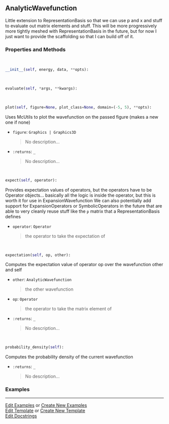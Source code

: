 ## <a id="Psience.BasisReps.Wavefunctions.AnalyticWavefunction">AnalyticWavefunction</a>
Little extension to RepresentationBasis so that we can use p and x and stuff
to evaluate out matrix elements and stuff.
This will be more progressively more tightly meshed with RepresentationBasis in the future,
but for now I just want to provide the scaffolding so that I can build off of it.

### Properties and Methods
<a id="Psience.BasisReps.Wavefunctions.AnalyticWavefunction.__init__" class="docs-object-method">&nbsp;</a>
```python
__init__(self, energy, data, **opts): 
```

<a id="Psience.BasisReps.Wavefunctions.AnalyticWavefunction.evaluate" class="docs-object-method">&nbsp;</a>
```python
evaluate(self, *args, **kwargs): 
```

<a id="Psience.BasisReps.Wavefunctions.AnalyticWavefunction.plot" class="docs-object-method">&nbsp;</a>
```python
plot(self, figure=None, plot_class=None, domain=(-5, 5), **opts): 
```
Uses McUtils to plot the wavefunction on the passed figure (makes a new one if none)
- `figure`: `Graphics | Graphics3D`
    >No description...
- `:returns`: `_`
    >No description...

<a id="Psience.BasisReps.Wavefunctions.AnalyticWavefunction.expect" class="docs-object-method">&nbsp;</a>
```python
expect(self, operator): 
```
Provides expectation values of operators, but the operators have to be Operator objects...
          basically all the logic is inside the operator, but this is worth it for use in ExpansionWavefunction
        We can also potentially add support for ExpansionOperators or SymbolicOperators in the future that are
          able to very cleanly reuse stuff like the `p` matrix that a RepresentationBasis defines
- `operator`: `Operator`
    >the operator to take the expectation of

<a id="Psience.BasisReps.Wavefunctions.AnalyticWavefunction.expectation" class="docs-object-method">&nbsp;</a>
```python
expectation(self, op, other): 
```
Computes the expectation value of operator op over the wavefunction other and self
- `other`: `AnalyticWavefunction`
    >the other wavefunction
- `op`: `Operator`
    >the operator to take the matrix element of
- `:returns`: `_`
    >No description...

<a id="Psience.BasisReps.Wavefunctions.AnalyticWavefunction.probability_density" class="docs-object-method">&nbsp;</a>
```python
probability_density(self): 
```
Computes the probability density of the current wavefunction
- `:returns`: `_`
    >No description...

### Examples


___

[Edit Examples](https://github.com/McCoyGroup/Psience/edit/edit/ci/examples/ci/docs/Psience/BasisReps/Wavefunctions/AnalyticWavefunction.md) or 
[Create New Examples](https://github.com/McCoyGroup/Psience/new/edit/?filename=ci/examples/ci/docs/Psience/BasisReps/Wavefunctions/AnalyticWavefunction.md) <br/>
[Edit Template](https://github.com/McCoyGroup/Psience/edit/edit/ci/docs/ci/docs/Psience/BasisReps/Wavefunctions/AnalyticWavefunction.md) or 
[Create New Template](https://github.com/McCoyGroup/Psience/new/edit/?filename=ci/docs/templates/ci/docs/Psience/BasisReps/Wavefunctions/AnalyticWavefunction.md) <br/>
[Edit Docstrings](https://github.com/McCoyGroup/Psience/edit/edit/Psience/BasisReps/Wavefunctions.py?message=Update%20Docs)